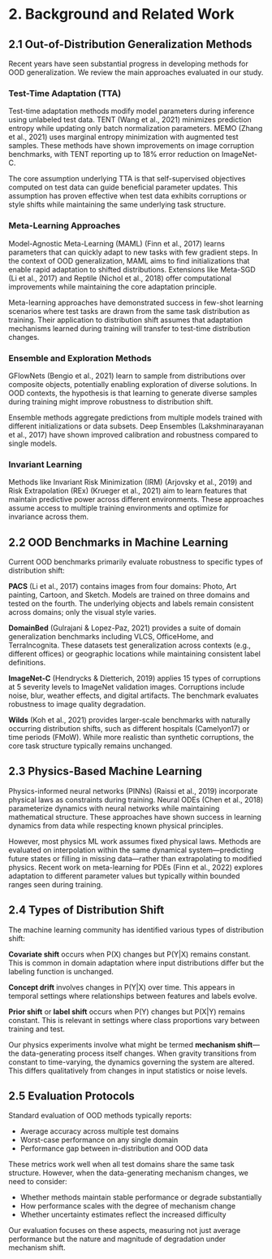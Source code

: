# 2. Background and Related Work

## 2.1 Out-of-Distribution Generalization Methods

Recent years have seen substantial progress in developing methods for OOD generalization. We review the main approaches evaluated in our study.

### Test-Time Adaptation (TTA)
Test-time adaptation methods modify model parameters during inference using unlabeled test data. TENT (Wang et al., 2021) minimizes prediction entropy while updating only batch normalization parameters. MEMO (Zhang et al., 2021) uses marginal entropy minimization with augmented test samples. These methods have shown improvements on image corruption benchmarks, with TENT reporting up to 18% error reduction on ImageNet-C.

The core assumption underlying TTA is that self-supervised objectives computed on test data can guide beneficial parameter updates. This assumption has proven effective when test data exhibits corruptions or style shifts while maintaining the same underlying task structure.

### Meta-Learning Approaches
Model-Agnostic Meta-Learning (MAML) (Finn et al., 2017) learns parameters that can quickly adapt to new tasks with few gradient steps. In the context of OOD generalization, MAML aims to find initializations that enable rapid adaptation to shifted distributions. Extensions like Meta-SGD (Li et al., 2017) and Reptile (Nichol et al., 2018) offer computational improvements while maintaining the core adaptation principle.

Meta-learning approaches have demonstrated success in few-shot learning scenarios where test tasks are drawn from the same task distribution as training. Their application to distribution shift assumes that adaptation mechanisms learned during training will transfer to test-time distribution changes.

### Ensemble and Exploration Methods
GFlowNets (Bengio et al., 2021) learn to sample from distributions over composite objects, potentially enabling exploration of diverse solutions. In OOD contexts, the hypothesis is that learning to generate diverse samples during training might improve robustness to distribution shift.

Ensemble methods aggregate predictions from multiple models trained with different initializations or data subsets. Deep Ensembles (Lakshminarayanan et al., 2017) have shown improved calibration and robustness compared to single models.

### Invariant Learning
Methods like Invariant Risk Minimization (IRM) (Arjovsky et al., 2019) and Risk Extrapolation (REx) (Krueger et al., 2021) aim to learn features that maintain predictive power across different environments. These approaches assume access to multiple training environments and optimize for invariance across them.

## 2.2 OOD Benchmarks in Machine Learning

Current OOD benchmarks primarily evaluate robustness to specific types of distribution shift:

**PACS** (Li et al., 2017) contains images from four domains: Photo, Art painting, Cartoon, and Sketch. Models are trained on three domains and tested on the fourth. The underlying objects and labels remain consistent across domains; only the visual style varies.

**DomainBed** (Gulrajani & Lopez-Paz, 2021) provides a suite of domain generalization benchmarks including VLCS, OfficeHome, and TerraIncognita. These datasets test generalization across contexts (e.g., different offices) or geographic locations while maintaining consistent label definitions.

**ImageNet-C** (Hendrycks & Dietterich, 2019) applies 15 types of corruptions at 5 severity levels to ImageNet validation images. Corruptions include noise, blur, weather effects, and digital artifacts. The benchmark evaluates robustness to image quality degradation.

**Wilds** (Koh et al., 2021) provides larger-scale benchmarks with naturally occurring distribution shifts, such as different hospitals (Camelyon17) or time periods (FMoW). While more realistic than synthetic corruptions, the core task structure typically remains unchanged.

## 2.3 Physics-Based Machine Learning

Physics-informed neural networks (PINNs) (Raissi et al., 2019) incorporate physical laws as constraints during training. Neural ODEs (Chen et al., 2018) parameterize dynamics with neural networks while maintaining mathematical structure. These approaches have shown success in learning dynamics from data while respecting known physical principles.

However, most physics ML work assumes fixed physical laws. Methods are evaluated on interpolation within the same dynamical system—predicting future states or filling in missing data—rather than extrapolating to modified physics. Recent work on meta-learning for PDEs (Finn et al., 2022) explores adaptation to different parameter values but typically within bounded ranges seen during training.

## 2.4 Types of Distribution Shift

The machine learning community has identified various types of distribution shift:

**Covariate shift** occurs when P(X) changes but P(Y|X) remains constant. This is common in domain adaptation where input distributions differ but the labeling function is unchanged.

**Concept drift** involves changes in P(Y|X) over time. This appears in temporal settings where relationships between features and labels evolve.

**Prior shift** or **label shift** occurs when P(Y) changes but P(X|Y) remains constant. This is relevant in settings where class proportions vary between training and test.

Our physics experiments involve what might be termed **mechanism shift**—the data-generating process itself changes. When gravity transitions from constant to time-varying, the dynamics governing the system are altered. This differs qualitatively from changes in input statistics or noise levels.

## 2.5 Evaluation Protocols

Standard evaluation of OOD methods typically reports:
- Average accuracy across multiple test domains
- Worst-case performance on any single domain
- Performance gap between in-distribution and OOD data

These metrics work well when all test domains share the same task structure. However, when the data-generating mechanism changes, we need to consider:
- Whether methods maintain stable performance or degrade substantially
- How performance scales with the degree of mechanism change
- Whether uncertainty estimates reflect the increased difficulty

Our evaluation focuses on these aspects, measuring not just average performance but the nature and magnitude of degradation under mechanism shift.
